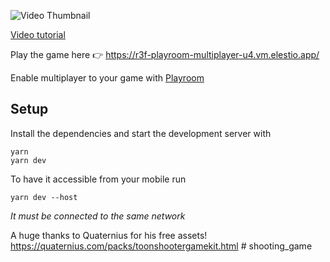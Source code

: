 ![Video Thumbnail](https://img.youtube.com/vi/nQI8UNe6cfA/maxresdefault.jpg)

[Video tutorial](https://youtu.be/nQI8UNe6cfA)


Play the game here 👉 https://r3f-playroom-multiplayer-u4.vm.elestio.app/

Enable multiplayer to your game with [Playroom](https://joinplayroom.com/?=wawasensei)

## Setup


Install the dependencies and start the development server with
```
yarn
yarn dev
```

To have it accessible from your mobile run
```
yarn dev --host
```
_It must be connected to the same network_

A huge thanks to Quaternius for his free assets!
https://quaternius.com/packs/toonshootergamekit.html
#   s h o o t i n g _ g a m e  
 